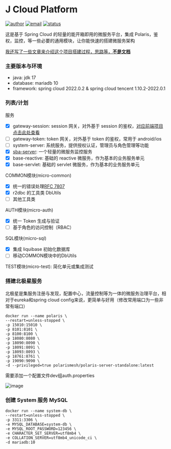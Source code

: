 
# J Cloud Platform

[![author](https://img.shields.io/badge/author-mrtt-blue.svg)](https://jiangtj.gitlab.io/me)
[![email](https://img.shields.io/badge/email-jiang.taojie@foxmail.com-blue.svg)](mailto:jiang.taojie@foxmail.com)
[![status](https://img.shields.io/badge/status-developing-yellow.svg)](mailto:jiang.taojie@foxmail.com)

这是基于 Spring Cloud 的轻量的能开箱即用的微服务平台，集成 Polaris，鉴权，监控，等一些必要的通用模块，让你能快速的搭建微服务架构

[我还写了一些文章来介绍这个项目搭建过程，思路等，**不是文档**](https://jiangtj.com/tags/Spring-Cloud-%E5%B9%B3%E5%8F%B0%E6%90%AD%E5%BB%BA/)

### 主要版本与环境

- java: jdk 17
- database: mariadb 10
- framework: spring cloud 2022.0.2 & spring cloud tencent 1.10.2-2022.0.1

### 列表/计划

服务
- [x] gateway-session: session 网关，对外基于 session 的鉴权，[对应前端项目点击此处查看](https://github.com/jiangtj-lab/jc-admin-session)
- [ ] gateway-token: token 网关，对外基于 token 的鉴权，常用于 android/ios
- [ ] system-server: 系统服务，提供授权认证，管理员与角色管理等功能
- [x] [sba-server](https://github.com/codecentric/spring-boot-admin): 一个轻量的微服务监控服务
- [x] base-reactive: 基础的 reactive 微服务，作为基本的业务服务单元
- [x] base-servlet: 基础的 servlet 微服务，作为基本的业务服务单元

COMMON模块(micro-common)
- [x] 统一的错误处理[RFC 7807](https://www.rfc-editor.org/rfc/rfc7807.html)
- [x] r2dbc 的工具类 DbUtils
- [ ] 其他工具类

AUTH模块(micro-auth)
- [x] 统一 Token 生成与验证
- [ ] 基于角色的访问控制（RBAC）

SQL模块(micro-sql)
- [x] 集成 liquibase 初始化数据库
- [ ] 移动COMMON模块中的DbUtils

TEST模块(micro-test): 简化单元或集成测试

### 搭建北极星服务

北极星是集服务注册与发现，配置中心，流量控制等为一体的微服务治理平台，相对于eureka和spring cloud config来说，更简单与好用（修改常用端口为一些非常有端口）

```shell
docker run --name polaris \
--restart=unless-stopped \
-p 15010:15010 \
-p 8101:8101 \
-p 8100:8100 \
-p 18080:8080 \
-p 18090:8090 \
-p 18091:8091 \
-p 18093:8093 \
-p 18761:8761 \
-p 19090:9090 \
-d --privileged=true polarismesh/polaris-server-standalone:latest
```

需要添加一个配置文件dev组auth.properties

![image](https://user-images.githubusercontent.com/15902347/229067145-e14ca261-fda5-4c10-ad0f-99cf4bb1c0f9.png)

### 创建 System 服务 MySQL

```shell
docker run --name system-db \
--restart=unless-stopped \
-p 3311:3306 \
-e MYSQL_DATABASE=system-db \
-e MYSQL_ROOT_PASSWORD=123456 \
-e CHARACTER_SET_SERVER=utf8mb4 \
-e COLLATION_SERVER=utf8mb4_unicode_ci \
-d mariadb:10
```
